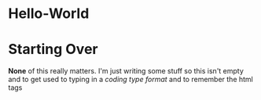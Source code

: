 # Hello-World

<h1>Starting Over</h1>
<p><strong>None</strong> of this really matters.  I'm just writing
  some stuff so this isn't empty and to get used to typing
  in a <em>coding type format</em> and to remember the html tags</P>
